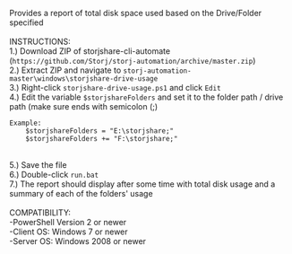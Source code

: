 Provides a report of total disk space used based on the Drive/Folder specified
<br/>
<br/>INSTRUCTIONS:
<br/>1.) Download ZIP of storjshare-cli-automate (`https://github.com/Storj/storj-automation/archive/master.zip`)
<br/>2.) Extract ZIP and navigate to `storj-automation-master\windows\storjshare-drive-usage`
<br/>3.) Right-click `storjshare-drive-usage.ps1` and click `Edit`
<br/>4.) Edit the variable `$storjshareFolders` and set it to the folder path / drive path (make sure ends with semicolon (;)

```
Example:
    $storjshareFolders = "E:\storjshare;"
    $storjshareFolders += "F:\storjshare;"
```
<br/>5.) Save the file
<br/>6.) Double-click `run.bat`
<br/>7.) The report should display after some time with total disk usage and a summary of each of the folders' usage
<br/>
<br/>COMPATIBILITY:
<br/>   -PowerShell Version 2 or newer
<br/>   -Client OS: Windows 7 or newer
<br/>   -Server OS: Windows 2008 or newer
